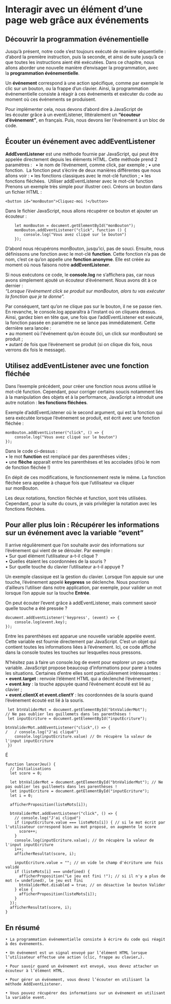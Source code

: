 # Interagir avec un élément d’une page web grâce aux événements

## Découvrir la programmation événementielle

Jusqu’à présent, notre code s’est toujours exécuté de manière séquentielle : d’abord la première instruction, puis la seconde, et ainsi de suite jusqu’à ce que toutes les instructions aient été exécutées. Dans ce chapitre, nous allons aborder une nouvelle manière d’envisager la programmation, avec la **programmation événementielle**.

Un **événement** correspond à une action spécifique, comme par exemple le clic sur un bouton, ou la frappe d’un clavier. Ainsi, la programmation événementielle consiste à réagir à ces événements et exécuter du code au moment où ces événements se produisent.

Pour implémenter cela, nous devons d’abord dire à JavaScript de les écouter grâce à un eventListener, littéralement un **“écouteur d’évènement”**, en français. Puis, nous devons lier l’événement à un bloc de code.

## Écouter un événement avec addEventListener

**AddEventListener** est une méthode fournie par JavaScript, qui peut être appelée directement depuis les éléments HTML. Cette méthode prend 2 paramètres :   
    • le nom de l’événement, comme click, par exemple ;
    • une fonction. 
La fonction peut s’écrire de deux manières différentes que nous allons voir :
    • les fonctions classiques avec le mot-clé function ;
    • les fonctions fléchées. 
Utiliser addEventListener avec le mot-clé function
Prenons un exemple très simple pour illustrer ceci. Créons un bouton dans un fichier HTML :
```
<button id="monBouton">Cliquez-moi !</button>
```
Dans le fichier JavaScript, nous allons récupérer ce bouton et ajouter un écouteur :
```
    let monBouton = document.getElementById("monBouton");
    monBouton.addEventListener("click", function () {
        console.log("Vous avez cliqué sur le bouton")
    });
```
D’abord nous récupérons monBouton, jusqu’ici, pas de souci. Ensuite, nous définissons une fonction avec le mot-clé **function**.
Cette fonction n’a pas de nom, c’est ce qu’on appelle une **fonction anonyme**. Elle est créée au moment où nous faisons notre **addEventListener**.

Si nous exécutons ce code, le **console.log** ne s’affichera pas, car nous avons simplement ajouté un écouteur d’événement. Nous avons dit à ce dernier :   
*“Lorsque l’événement click se produit sur monBouton, alors tu vas exécuter la fonction que je te donne”.*

Par conséquent, tant qu’on ne clique pas sur le bouton, il ne se passe rien. En revanche, le console.log apparaîtra à l’instant où on cliquera dessus.
Ainsi, gardez bien en tête que, une fois que l’addEventListener est exécuté, la fonction passée en paramètre ne se lance pas immédiatement. Cette dernière sera lancée :  
    • au moment où l'événement qu’on écoute (ici, un click sur monBouton) se produit ;  
    • autant de fois que l’événement se produit (si on clique dix fois, nous verrons dix fois le message).

## Utilisez addEventListener avec une fonction fléchée
Dans l’exemple précédent, pour créer une fonction nous avons utilisé le mot-clé function. Cependant, pour corriger certains soucis notamment liés à la manipulation des objets et à la performance, JavaScript a introduit une autre notation : **les fonctions fléchées**.

Exemple d’addEventListener où le second argument, qui est la fonction qui sera exécutée lorsque l’événement se produit, est écrit avec une fonction fléchée :
```
monBouton.addEventListener("click", () => {
    console.log("Vous avez cliqué sur le bouton")
});
```
Dans le code ci-dessus :  
    • le mot **function** est remplacé par des parenthèses vides ;   
    • une **flèche** apparaît entre les parenthèses et les accolades (d’où le nom de fonction fléchée !)

En dépit de ces modifications, le fonctionnement reste le même. La fonction fléchée sera appelée à chaque fois que l’utilisateur va cliquer sur monBouton.

Les deux notations, fonction fléchée et function, sont très utilisées. Cependant, pour la suite du cours, je vais privilégier la notation avec les fonctions fléchées. 

## Pour aller plus loin : Récupérer les informations sur un événement avec la variable “event”

Il arrive régulièrement que l’on souhaite avoir des informations sur l’événement qui vient de se dérouler. Par exemple :  
    • Sur quel élément l’utilisateur a-t-il cliqué ?  
    • Quelles étaient les coordonnées de la souris ?  
    • Sur quelle touche du clavier l’utilisateur a-t-il appuyé ?

Un exemple classique est la gestion du clavier. Lorsque l’on appuie sur une touche, l’événement appelé **keypress** se déclenche. Nous pourrions d’ailleurs l’utiliser dans notre application, par exemple, pour valider un mot lorsque l’on appuie sur la touche **Entrée**.

On peut écouter l’event grâce à addEventListener, mais comment savoir quelle touche a été pressée ?
```
document.addEventListener('keypress', (event) => {
    console.log(event.key);
});
```
Entre les parenthèses est apparue une nouvelle variable appelée event. Cette variable est fournie directement par JavaScript. C’est un objet qui contient toutes les informations liées à l’événement. Ici, ce code affiche dans la console toutes les touches sur lesquelles nous pressons.

N’hésitez pas à faire un console.log de event pour explorer un peu cette variable. JavaScript propose beaucoup d’informations pour parer à toutes les situations. Certaines d’entre elles sont particulièrement intéressantes :   
    • **event.target** : renvoie l’élément HTML qui a déclenché l’événement ;  
    • **event.key** : la touche appuyée quand l’événement écouté est lié au clavier ;  
    • **event.clientX et event.clientY** : les coordonnées de la souris quand l’événement écouté est lié à la souris.

```
 let btnValiderMot = document.getElementById("btnValiderMot"); 
// Ne pas oublier les guillemets dans les parenthèses !
 let inputEcriture = document.getElementById("inputEcriture"); 

btnValiderMot.addEventListener("click",() => { 
/	/ console.log("J'ai cliqué") 
	console.log(inputEcriture.value) // On récupère la valeur de l'input inputEcriture 
 }) 
```
É
```
function lancerJeu() {
  // Initialisations
  let score = 0;

  let btnValiderMot = document.getElementById("btnValiderMot"); // Ne pas oublier les guillemets dans les parenthèses !
  let inputEcriture = document.getElementById("inputEcriture");
  let i = 0;

  afficherProposition(listeMots[i]);

  btnValiderMot.addEventListener("click", () => {
    // console.log("J'ai cliqué")
    if (inputEcriture.value === listeMots[i]) { // si le mot écrit par l'utilisateur correspond bien au mot proposé, on augmente le score
      score++;
    }
    console.log(inputEcriture.value); // On récupère la valeur de l'input inputEcriture
    i++;
    afficherResultat(score, i);

    inputEcriture.value = ""; // on vide le champ d'écriture une fois validé
    if (listeMots[i] === undefined) {
      afficherProposition("Le jeu est fini !"); // si il n'y a plus de mot (= undefined), le jeu est fini
      btnValiderMot.disabled = true; // on désactive le bouton Valider
    } else {
      afficherProposition(listeMots[i]);
    }
  });
  afficherResultat(score, i);
}
```

## En résumé
    • La programmation événementielle consiste à écrire du code qui réagit à des événements.

    • Un événement est un signal envoyé par l’élément HTML lorsque l’utilisateur effectue une action (clic, frappe au clavier…).

    • Pour savoir quand un événement est envoyé, vous devez attacher un écouteur à l’élément HTML.

    • Pour gérer un événement, vous devez l’écouter en utilisant la méthode AddEventListener.

    • Vous pouvez récupérer des informations sur un événement en utilisant la variable event.
